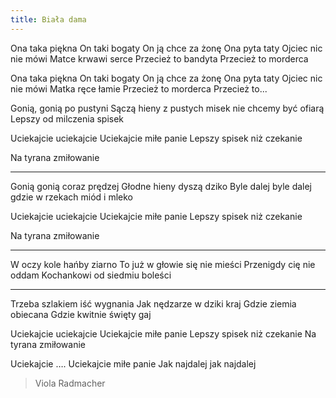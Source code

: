 ```yaml
---
title: Biała dama
---
```

Ona taka piękna
On taki bogaty
On ją chce za żonę
Ona pyta taty
Ojciec nic nie mówi
Matce krwawi serce
Przecież to bandyta
Przecież to morderca

Ona taka piękna
On taki bogaty
On ją chce za żonę
Ona pyta taty
Ojciec nic nie mówi
Matka ręce łamie
Przecież to morderca
Przecież to...

Gonią, gonią po pustyni
Sączą hieny z pustych misek
nie chcemy być ofiarą
Lepszy od milczenia spisek

Uciekajcie uciekajcie
Uciekajcie miłe panie
Lepszy spisek niż czekanie

Na tyrana zmiłowanie

---
Gonią gonią coraz prędzej
Głodne hieny dyszą dziko
Byle dalej byle dalej
gdzie w rzekach miód i mleko

Uciekajcie uciekajcie
Uciekajcie miłe panie
Lepszy spisek niż czekanie

Na tyrana zmiłowanie

---
W oczy kole hańby ziarno
To już w głowie się nie mieści
Przenigdy cię nie oddam
Kochankowi
od siedmiu boleści

---
Trzeba szlakiem iść wygnania
Jak nędzarze w dziki kraj
Gdzie ziemia obiecana
Gdzie kwitnie święty gaj

Uciekajcie uciekajcie
Uciekajcie miłe panie
Lepszy spisek niż czekanie
Na tyrana zmiłowanie

Uciekajcie ….
Uciekajcie miłe panie
Jak najdalej jak najdalej

> Viola Radmacher
